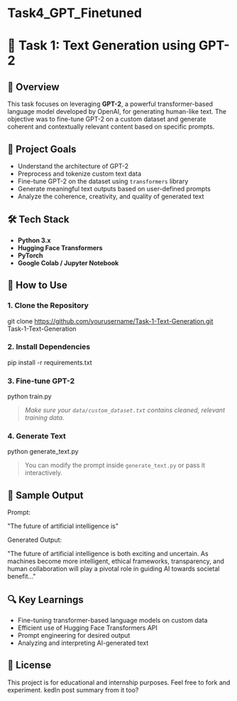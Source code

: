 # Task4_GPT_Finetuned
# 🧠 Task 1: Text Generation using GPT-2

## 📌 Overview

This task focuses on leveraging **GPT-2**, a powerful transformer-based language model developed by OpenAI, for generating human-like text. The objective was to fine-tune GPT-2 on a custom dataset and generate coherent and contextually relevant content based on specific prompts.


## 🚀 Project Goals

* Understand the architecture of GPT-2
* Preprocess and tokenize custom text data
* Fine-tune GPT-2 on the dataset using `transformers` library
* Generate meaningful text outputs based on user-defined prompts
* Analyze the coherence, creativity, and quality of generated text



## 🛠️ Tech Stack

* **Python 3.x**
* **Hugging Face Transformers**
* **PyTorch**
* **Google Colab / Jupyter Notebook**


## 📑 How to Use

### 1. Clone the Repository

git clone https://github.com/yourusername/Task-1-Text-Generation.git
 Task-1-Text-Generation


### 2. Install Dependencies

pip install -r requirements.txt

### 3. Fine-tune GPT-2

python train.py


> *Make sure your `data/custom_dataset.txt` contains cleaned, relevant training data.*

### 4. Generate Text

python generate_text.py

> You can modify the prompt inside `generate_text.py` or pass it interactively.


## 🧪 Sample Output

Prompt:


"The future of artificial intelligence is"


Generated Output:


"The future of artificial intelligence is both exciting and uncertain. As machines become more intelligent, ethical frameworks, transparency, and human collaboration will play a pivotal role in guiding AI towards societal benefit..."


## 🔍 Key Learnings

* Fine-tuning transformer-based language models on custom data
* Efficient use of Hugging Face Transformers API
* Prompt engineering for desired output
* Analyzing and interpreting AI-generated text




## 📜 License

This project is for educational and internship purposes. Feel free to fork and experiment.
kedIn post summary from it too?
